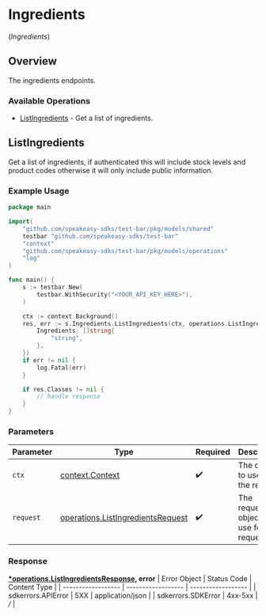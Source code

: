 # Ingredients
(*Ingredients*)

## Overview

The ingredients endpoints.

### Available Operations

* [ListIngredients](#listingredients) - Get a list of ingredients.

## ListIngredients

Get a list of ingredients, if authenticated this will include stock levels and product codes otherwise it will only include public information.

### Example Usage

```go
package main

import(
	"github.com/speakeasy-sdks/test-bar/pkg/models/shared"
	testbar "github.com/speakeasy-sdks/test-bar"
	"context"
	"github.com/speakeasy-sdks/test-bar/pkg/models/operations"
	"log"
)

func main() {
    s := testbar.New(
        testbar.WithSecurity("<YOUR_API_KEY_HERE>"),
    )

    ctx := context.Background()
    res, err := s.Ingredients.ListIngredients(ctx, operations.ListIngredientsRequest{
        Ingredients: []string{
            "string",
        },
    })
    if err != nil {
        log.Fatal(err)
    }

    if res.Classes != nil {
        // handle response
    }
}
```

### Parameters

| Parameter                                                                                  | Type                                                                                       | Required                                                                                   | Description                                                                                |
| ------------------------------------------------------------------------------------------ | ------------------------------------------------------------------------------------------ | ------------------------------------------------------------------------------------------ | ------------------------------------------------------------------------------------------ |
| `ctx`                                                                                      | [context.Context](https://pkg.go.dev/context#Context)                                      | :heavy_check_mark:                                                                         | The context to use for the request.                                                        |
| `request`                                                                                  | [operations.ListIngredientsRequest](../../pkg/models/operations/listingredientsrequest.md) | :heavy_check_mark:                                                                         | The request object to use for the request.                                                 |


### Response

**[*operations.ListIngredientsResponse](../../pkg/models/operations/listingredientsresponse.md), error**
| Error Object       | Status Code        | Content Type       |
| ------------------ | ------------------ | ------------------ |
| sdkerrors.APIError | 5XX                | application/json   |
| sdkerrors.SDKError | 4xx-5xx            | */*                |

